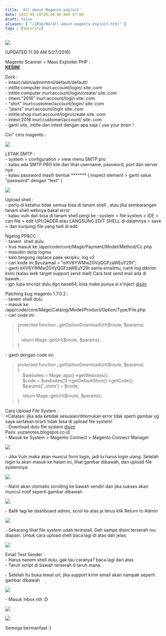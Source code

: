```yaml
---
title: 'All about Magento exploit'
date: 2016-04-19T20:40:00.000-07:00
draft: false
aliases: [ "/2016/04/all-about-magento-exploit.html" ]
tags : [Security]
---
```


[![](https://1.bp.blogspot.com/-0b7Q0JJAWbs/VTYUn8lZiyI/AAAAAAAAipA/OEJP6Vzhoxk/s1600/Magento-security.jpg)](http://1.bp.blogspot.com/-0b7Q0JJAWbs/VTYUn8lZiyI/AAAAAAAAipA/OEJP6Vzhoxk/s1600/Magento-security.jpg)

  
\[UPDATED 11:39 AM 5/27/2016\]  
  
Magento Scanner + Mass Exploiter PHP :  
[**KESINI**](http://blog.yuzaside.com/2016/05/magento-scanner-mass-exploiter-php.html)  
  
Dork :  
\- intext:/skin/adminhtml/default/default/  
\- intitle:computer inurl:account/login/ site:.com  
\- intitle:computer inurl:account/login/create/ site:.com  
\- intext:"2016" inurl:account/login site:.com  
\- "shirt" inurl:customer/account/login/ site:.com  
\- "jeans" inurl:account/login site:.com  
\- intitle:shop inurl:account/login/create site:.com  
\- intext:2016 inurl:customer/account/ site:.com  
\- ganti site, intitle dan intext dengan apa saja / use your brain !  
  
Ciri" cms magento :  
  

[![](https://2.bp.blogspot.com/-0EtSLJFNqlw/Vxb7lqrkyWI/AAAAAAAAAc4/EsFK-QmER1EvH4MZlnwvLNq_-d9VLyfjwCLcB/s640/magento.jpg.png)](https://2.bp.blogspot.com/-0EtSLJFNqlw/Vxb7lqrkyWI/AAAAAAAAAc4/EsFK-QmER1EvH4MZlnwvLNq_-d9VLyfjwCLcB/s1600/magento.jpg.png)

LETAK SMTP :  
\- system > configuration > view menu SMTP pro  
\- kalau ada SMTP PRO klik dan lihat username, password, port dan server nya  
\- kalau password masih bentuk \*\*\*\*\*\*\* ( inspect element > ganti value "password" dengan "text" )  
  

[![](https://1.bp.blogspot.com/-NbqNYYEDF2c/Vxb-JUUV4TI/AAAAAAAAAdE/JlwtEHrYMIQW72tzSfUVmPKhOwK7EnaigCLcB/s640/Screenshot_2.png)](https://1.bp.blogspot.com/-NbqNYYEDF2c/Vxb-JUUV4TI/AAAAAAAAAdE/JlwtEHrYMIQW72tzSfUVmPKhOwK7EnaigCLcB/s1600/Screenshot_2.png)

  
Upload shell :  
\- perlu di ketahui tidak semua bisa di tanam shell , atau jika sembarangan tanam shell webnya bakal error  
\- kalau vuln dan bisa di tanam shell pergi ke : system > file system > IDE > cari file > edit UPLOADER atau LANGSUNG EDIT SHELL di dalamnya > save > dan kunjungi file yang tadi di edit  
  
Ngelog PP&CC :  
\- tanem  shell dulu  
\- trus masuk ke /app/code/core/Mage/Payment/Model/Method/Cc.php  
\- masukin skrip logmu  
\- kalo bingung replace pake skripku, log v2  
\- cari kode ini $yuzamail = "eXV6YWMwZGVyQGFzaWEuY29t";  
\- ganti eXV6YWMwZGVyQGFzaWEuY29t sama emailmu, nanti log dikirim ksini (kalau web target support send mail) Cara test send mail ada di bawah..  
\- jgn lupa encript dulu dgn base64, bisa make punya si x'inject [disini](http://www.scriptencode.net/)  
  
  
  
  
Patching bug magento 1.7.0.2 :  
\- tanem shell dulu  
\- masuk ke /app/code/core/Mage/Catalog/Model/Product/Option/Type/File.php  
\- cari code ini:  

> protected function \_getOptionDownloadUrl($route, $params)  
> {  
>   
>    return Mage::getUrl($route, $params);  
> }

\- ganti dengan code ini:  

> protected function \_getOptionDownloadUrl($route, $params)  
> {  
>     $websites = Mage::app()->getWebsites();  
>     $code = $websites\[1\]->getDefaultStore()->getCode();  
>     $params\['\_store'\] = $code;  
>   
>     return Mage::getUrl($route, $params);  
> }

  
Cara Upload File System :  
\*Catatan: jika ada ketidak sesuaian/ditemukan error tdak sperti gambar yg saya sertakan brarti tidak bisa di upload file system!  
\- Download dulu file system [disini](http://adf.ly/1bO7FJ)  
Pass: yuzanotes.blogspot.co.id  
\- Masuk ke System > Magento Connect > Magento Connect Manager  

[![](https://1.bp.blogspot.com/-VMlRT5xd8rY/V0ZhATTmGVI/AAAAAAAAApc/XTHA2k3kEFIhhHNnf7cIY5KQ5XmOh1D8gCKgB/s640/Screenshot_61.png)](https://1.bp.blogspot.com/-VMlRT5xd8rY/V0ZhATTmGVI/AAAAAAAAApc/XTHA2k3kEFIhhHNnf7cIY5KQ5XmOh1D8gCKgB/s1600/Screenshot_61.png)

\- Jika Vuln maka akan muncul form login, jadi lu harus login ulang. Setelah login lu akan masuk ke halam ini, lihat gambar dibawah, dan upload file systemnya  

[![](https://2.bp.blogspot.com/-8QH4XKQWXnM/V0ZhAr65QxI/AAAAAAAAApw/2bE2gcDMz3sVOZ00-Y8e5iYW8YSArN3mwCKgB/s640/Screenshot_62.png)](https://2.bp.blogspot.com/-8QH4XKQWXnM/V0ZhAr65QxI/AAAAAAAAApw/2bE2gcDMz3sVOZ00-Y8e5iYW8YSArN3mwCKgB/s1600/Screenshot_62.png)

\- Nanti akan otomatis scrolling ke bawah sendiri dan jika sukses akan muncul notif seperti gambar dibawah  

[![](https://3.bp.blogspot.com/-g1uZG8vXNRY/V0abNk2ukmI/AAAAAAAAAqk/x2va7LJ98w8rlM9Q6vgKS80j1mUeyJ8rwCLcB/s640/Screenshot_63.png)](https://3.bp.blogspot.com/-g1uZG8vXNRY/V0abNk2ukmI/AAAAAAAAAqk/x2va7LJ98w8rlM9Q6vgKS80j1mUeyJ8rwCLcB/s1600/Screenshot_63.png)

\- Balik lagi ke dashboard admin, scrol ke atas ja terus klik Return to Admin  

[![](https://2.bp.blogspot.com/-hzh3_V5KoDc/V0ZhDri_6DI/AAAAAAAAAp0/ktLqSuQfq287tSOZiQ6Fbn7r8jQsPtoUwCKgB/s640/Screenshot_64.png)](https://2.bp.blogspot.com/-hzh3_V5KoDc/V0ZhDri_6DI/AAAAAAAAAp0/ktLqSuQfq287tSOZiQ6Fbn7r8jQsPtoUwCKgB/s1600/Screenshot_64.png)

\- Sekarang lihat file system udah terinstall. Dah sampe disini terserah mo diapain. Untuk cara upload shell baca lagi di atas dah jelas  

[![](https://2.bp.blogspot.com/-9_bfr1Qx0Kw/V0ZhBWlFRZI/AAAAAAAAAp0/DuAVmyb4FvQ8nfQcmodbK9mDuUsEpb6PwCKgB/s640/Screenshot_65.png)](https://2.bp.blogspot.com/-9_bfr1Qx0Kw/V0ZhBWlFRZI/AAAAAAAAAp0/DuAVmyb4FvQ8nfQcmodbK9mDuUsEpb6PwCKgB/s1600/Screenshot_65.png)

  
Email Test Sender :  
\- Harus nanem shell dulu, gak tau caranya? baca lagi dari atas  
\- Taruh script di bawah terserah d taruh mana..  
  
  
  
\- Setelah itu buka lewat url, jika support kirim email akan nampak seperti gambar dibawah  

[![](https://3.bp.blogspot.com/-NqnahHlhQt0/V0fKWRmDNgI/AAAAAAAAArQ/BckB5BT2k-E82px6LKToDeW8wucUleKkwCLcB/s640/Screenshot_78.png)](https://3.bp.blogspot.com/-NqnahHlhQt0/V0fKWRmDNgI/AAAAAAAAArQ/BckB5BT2k-E82px6LKToDeW8wucUleKkwCLcB/s1600/Screenshot_78.png)

\- Masuk inbox nih :D  

[![](https://2.bp.blogspot.com/-CW_TqK1Ju_w/V0fKYibD0VI/AAAAAAAAArU/lspMVnDKCv0H1gB1m4cJRGE6T_9wjdsrACKgB/s640/Screenshot_79.png)](https://2.bp.blogspot.com/-CW_TqK1Ju_w/V0fKYibD0VI/AAAAAAAAArU/lspMVnDKCv0H1gB1m4cJRGE6T_9wjdsrACKgB/s1600/Screenshot_79.png)

[![](https://2.bp.blogspot.com/-NRryR8x3P0k/V0fKYutry-I/AAAAAAAAArY/Ag0_V8Xx-yAPwepp18neSIi-PGQafposgCKgB/s640/Screenshot_80.png)](https://2.bp.blogspot.com/-NRryR8x3P0k/V0fKYutry-I/AAAAAAAAArY/Ag0_V8Xx-yAPwepp18neSIi-PGQafposgCKgB/s1600/Screenshot_80.png)

  

  
Semoga bermanfaat :)